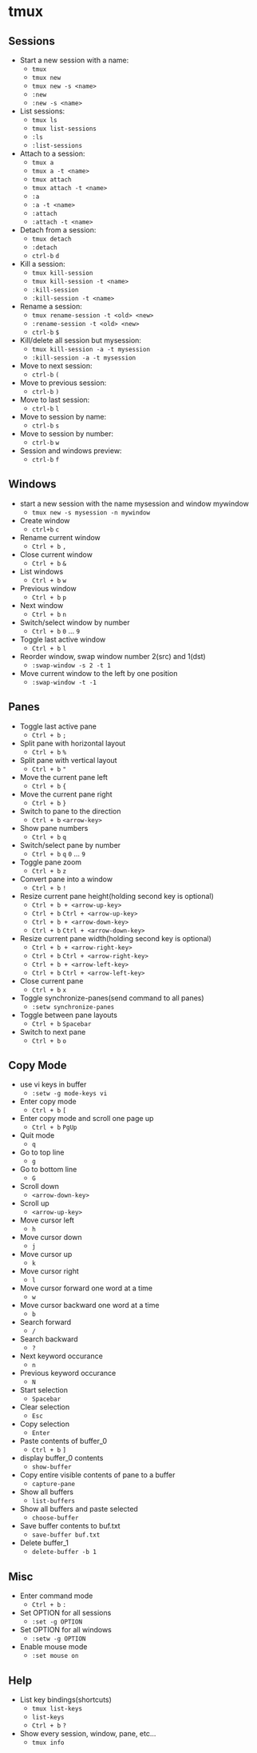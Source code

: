 # tmux

## Sessions

- Start a new session with a name:
    - `tmux`
    - `tmux new`
    - `tmux new -s <name>`
    - `:new`
    - `:new -s <name>`
- List sessions:
    - `tmux ls`
    - `tmux list-sessions`
    - `:ls`
    - `:list-sessions`
- Attach to a session:
    - `tmux a`
    - `tmux a -t <name>`
    - `tmux attach`
    - `tmux attach -t <name>`
    - `:a`
    - `:a -t <name>`
    - `:attach`
    - `:attach -t <name>`
- Detach from a session:
    - `tmux detach`
    - `:detach`
    - `ctrl-b` `d`
- Kill a session:
    - `tmux kill-session`
    - `tmux kill-session -t <name>`
    - `:kill-session`
    - `:kill-session -t <name>`
- Rename a session:
    - `tmux rename-session -t <old> <new>`
    - `:rename-session -t <old> <new>`
    - `ctrl-b` `$`
- Kill/delete all session but mysession:
    - `tmux kill-session -a -t mysession`
    - `:kill-session -a -t mysession`
- Move to next session:
    - `ctrl-b` `(`
- Move to previous session:
    - `ctrl-b` `)`
- Move to last session:
    - `ctrl-b` `l`
- Move to session by name:
    - `ctrl-b` `s`
- Move to session by number:
    - `ctrl-b` `w`
- Session and windows preview:
    - `ctrl-b` `f`


## Windows

- start a new session with the name mysession and window mywindow
    - `tmux new -s mysession -n mywindow`
- Create window
    - `ctrl+b` `c`
- Rename current window
    - `Ctrl + b` `,`
- Close current window
    - `Ctrl + b` `&`
- List windows
    - `Ctrl + b` `w`
- Previous window
    - `Ctrl + b` `p`
- Next window
    - `Ctrl + b` `n`
- Switch/select window by number
    - `Ctrl + b` `0` ... `9`
- Toggle last active window
    - `Ctrl + b` `l`
- Reorder window, swap window number 2(src) and 1(dst)
    - `:swap-window -s 2 -t 1`
- Move current window to the left by one position
    - `:swap-window -t -1`


## Panes

- Toggle last active pane
    - `Ctrl + b` `;`
- Split pane with horizontal layout
    - `Ctrl + b` `%`
- Split pane with vertical layout
    - `Ctrl + b` `"`
- Move the current pane left
    - `Ctrl + b` `{`
- Move the current pane right
    - `Ctrl + b` `}`
- Switch to pane to the direction
    - `Ctrl + b` `<arrow-key>`
- Show pane numbers
    - `Ctrl + b` `q`
- Switch/select pane by number
    - `Ctrl + b` `q` `0` ... `9`
- Toggle pane zoom
    - `Ctrl + b` `z`
- Convert pane into a window
    - `Ctrl + b` `!`
- Resize current pane height(holding second key is optional)
    - `Ctrl + b + <arrow-up-key>`
    - `Ctrl + b` `Ctrl + <arrow-up-key>`
    - `Ctrl + b + <arrow-down-key>`
    - `Ctrl + b` `Ctrl + <arrow-down-key>`
- Resize current pane width(holding second key is optional)
    - `Ctrl + b + <arrow-right-key>`
    - `Ctrl + b` `Ctrl + <arrow-right-key>`
    - `Ctrl + b + <arrow-left-key>`
    - `Ctrl + b` `Ctrl + <arrow-left-key>`
- Close current pane
    - `Ctrl + b` `x`
- Toggle synchronize-panes(send command to all panes)
    - `:setw synchronize-panes`
- Toggle between pane layouts
    - `Ctrl + b` `Spacebar`
- Switch to next pane
    - `Ctrl + b` `o`

## Copy Mode

- use vi keys in buffer
    - `:setw -g mode-keys vi`
- Enter copy mode
    - `Ctrl + b` `[`
- Enter copy mode and scroll one page up
    - `Ctrl + b` `PgUp`
- Quit mode
    - `q`
- Go to top line
    - `g`
- Go to bottom line
    - `G`
- Scroll down
    - `<arrow-down-key>`
- Scroll up
    - `<arrow-up-key>`
- Move cursor left
    - `h`
- Move cursor down
    - `j`
- Move cursor up
    - `k`
- Move cursor right
    - `l`
- Move cursor forward one word at a time
    - `w`
- Move cursor backward one word at a time
    - `b`
- Search forward
    - `/`
- Search backward
    - `?`
- Next keyword occurance
    - `n`
- Previous keyword occurance
    - `N`
- Start selection
    - `Spacebar`
- Clear selection
    - `Esc`
- Copy selection
    - `Enter`
- Paste contents of buffer_0
    - `Ctrl + b` `]`
- display buffer_0 contents
    - `show-buffer`
- Copy entire visible contents of pane to a buffer
    - `capture-pane`
- Show all buffers
    - `list-buffers`
- Show all buffers and paste selected
    - `choose-buffer`
- Save buffer contents to buf.txt
    - `save-buffer buf.txt`
- Delete buffer_1
    - `delete-buffer -b 1`

## Misc

- Enter command mode
    - `Ctrl + b` `:`
- Set OPTION for all sessions
    - `:set -g OPTION`
- Set OPTION for all windows
    - `:setw -g OPTION`
- Enable mouse mode
    - `:set mouse on`


## Help

- List key bindings(shortcuts)
    - `tmux list-keys`
    - `list-keys`
    - `Ctrl + b` `?`
- Show every session, window, pane, etc...
    - `tmux info`
